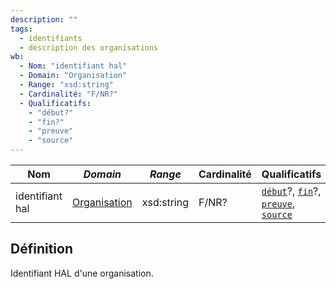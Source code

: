 ```yaml
---
description: ""
tags:
  - identifiants
  - description des organisations
wb: 
  - Nom: "identifiant hal"
  - Domain: "Organisation"
  - Range: "xsd:string"
  - Cardinalité: "F/NR?"
  - Qualificatifs:
    - "début?"
    - "fin?"
    - "preuve"
    - "source"
---
```


<OntologyTable frontMatter={frontMatter}/>

| **Nom**         | ***Domain***                                            | ***Range*** | **Cardinalité** | **Qualificatifs**                                                                    |
| --------------- | ------------------------------------------------------- | ----------- | --------------- | ------------------------------------------------------------------------------------ |
| identifiant hal | [Organisation](../Classes/Organisation/Organisation.md) | xsd:string  | F/NR?           | [`début`](début.md)?, [`fin`](fin.md)?, [`preuve`](preuve.md), [`source`](source.md) |

## Définition

Identifiant HAL d'une organisation.